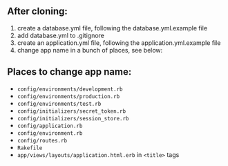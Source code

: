 ## After cloning:

1. create a database.yml file, following the database.yml.example file
2. add database.yml to .gitignore
3. create an application.yml file, following the application.yml.example file
4. change app name in a bunch of places, see below:

## Places to change app name:

- `config/environments/development.rb`
- `config/environments/production.rb`
- `config/environments/test.rb`
- `config/initializers/secret_token.rb`
- `config/initializers/session_store.rb`
- `config/application.rb`
- `config/environment.rb`
- `config/routes.rb`
- `Rakefile`
- `app/views/layouts/application.html.erb` in `<title>` tags
